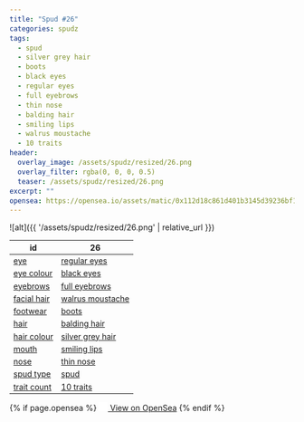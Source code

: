 ```yaml
---
title: "Spud #26"
categories: spudz
tags:
  - spud
  - silver grey hair
  - boots
  - black eyes
  - regular eyes
  - full eyebrows
  - thin nose
  - balding hair
  - smiling lips
  - walrus moustache
  - 10 traits
header:
  overlay_image: /assets/spudz/resized/26.png
  overlay_filter: rgba(0, 0, 0, 0.5)
  teaser: /assets/spudz/resized/26.png
excerpt: ""
opensea: https://opensea.io/assets/matic/0x112d18c861d401b3145d39236bf149f01e18beed/26
---
```

![alt]({{ '/assets/spudz/resized/26.png' | relative_url }})

| id | 26 |
|-|-|
| <a href="/traits/eye/#trait-type">eye</a> | <a href="/traits/eye/regular-eyes/1/#trait">regular eyes</a> |
| <a href="/traits/eye-colour/#trait-type">eye colour</a> | <a href="/traits/eye-colour/black-eyes/1/#trait">black eyes</a> |
| <a href="/traits/eyebrows/#trait-type">eyebrows</a> | <a href="/traits/eyebrows/full-eyebrows/1/#trait">full eyebrows</a> |
| <a href="/traits/facial-hair/#trait-type">facial hair</a> | <a href="/traits/facial-hair/walrus-moustache/1/#trait">walrus moustache</a> |
| <a href="/traits/footwear/#trait-type">footwear</a> | <a href="/traits/footwear/boots/1/#trait">boots</a> |
| <a href="/traits/hair/#trait-type">hair</a> | <a href="/traits/hair/balding-hair/1/#trait">balding hair</a> |
| <a href="/traits/hair-colour/#trait-type">hair colour</a> | <a href="/traits/hair-colour/silver-grey-hair/1/#trait">silver grey hair</a> |
| <a href="/traits/mouth/#trait-type">mouth</a> | <a href="/traits/mouth/smiling-lips/1/#trait">smiling lips</a> |
| <a href="/traits/nose/#trait-type">nose</a> | <a href="/traits/nose/thin-nose/1/#trait">thin nose</a> |
| <a href="/traits/spud-type/#trait-type">spud type</a> | <a href="/traits/spud-type/spud/1/#trait">spud</a> |
| <a href="/traits/trait-count/#trait-type">trait count</a> | <a href="/traits/trait-count/10-traits/1/#trait">10 traits</a> |

{% if page.opensea %}
<a href="{{page.opensea}}" class="btn btn--info" onclick="window.open(this.href, '_blank'); return false;"><img src="/assets/images/opensea.svg" width="16px"><span>  View on OpenSea</span></a>
{% endif %}
